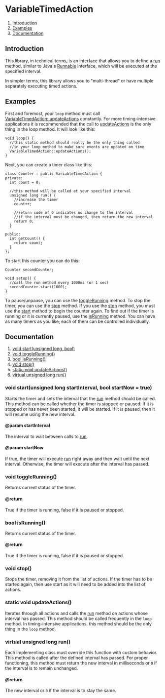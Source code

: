 # VariableTimedAction

1. [Introduction](#introduction)
2. [Examples](#examples)
3. [Documentation](#documentation)

## Introduction
This library, in technical terms, is an interface that allows you to define a [run](#virtual-unsigned-long-run) method, similar to Java's [Runnable](https://docs.oracle.com/javase/7/docs/api/java/lang/Runnable.html) interface, which will be executed at the specified interval.

In simpler terms, this library allows you to "multi-thread" or have multiple separately executing timed actions.

## Examples
First and foremost, your `loop` method must call [VariableTimedAction::updateActions](#static-void-updateactions) constantly. For more timing-intensive applications it is recommended that the call to [updateActions](#static-void-updateactions) is the only thing in the loop method. It will look like this:

```
void loop() {
  //this static method should really be the only thing called
  //in your loop method to make sure events are updated on time
  VariableTimedAction::updateActions();
}
```

Next, you can create a timer class like this:

```
class Counter : public VariableTimedAction {
private:
  int count = 0;

  //this method will be called at your specified interval
  unsigned long run() {
    //increase the timer
    count++;

    //return code of 0 indicates no change to the interval
    //if the interval must be changed, then return the new interval
    return 0;
  }

public:
  int getCount() {
    return count;
  }
};
```

To start this counter you can do this:

```
Counter secondCounter;

void setup() {
  //call the run method every 1000ms (or 1 sec)
  secondCounter.start(1000);
}
```

To pause/unpause, you can use the [toggleRunning](#void-togglerunning) method. To stop the timer, you can use the [stop](#void-stop) method. If you use the [stop](#void-stop) method, you must use the [start](#void-startunsigned-long-startinterval,-bool-startnow--true) method to begin the counter again. To find out if the timer is running or it is currently paused, use the [isRunning](#bool-isrunning) method. You can have as many timers as you like; each of them can be controlled individually.

## Documentation

1. [void start(unsigned long, bool)](#void-startunsigned-long-startinterval,-bool-startnow--true)
2. [void toggleRunning()](#void-togglerunning)
3. [bool isRunning()](#bool-isrunning)
4. [void stop()](#void-stop)
5. [static void updateActions()](#static-void-updateactions)
6. [virtual unsigned long run()](#virtual-unsigned-long-run)

### void start(unsigned long startInterval, bool startNow = true)
Starts the timer and sets the interval that the [run](#virtual-unsigned-long-run) method should be called. 
This method can be called whether the timer is stopped or paused. If it is stopped or has never been started, it will be started. If it is paused, then it will resume using the new interval.
#### @param startInterval
The interval to wait between calls to [run](#virtual-unsigned-long-run). 
#### @param startNow
If true, the timer will execute [run](#virtual-unsigned-long-run) right away and then wait until the next interval. Otherwise, the timer will execute after the interval has passed. 

### void toggleRunning()
Returns current status of the timer.
#### @return
True if the timer is running, false if it is paused or stopped.

### bool isRunning()
Returns current status of the timer. 
#### @return
True if the timer is running, false if it is paused or stopped. 

### void stop()
Stops the timer, removing it from the list of actions. 
If the timer has to be started again, then use start as it will need to be added into the list of actions. 

### static void updateActions()
Iterates through all actions and calls the [run](#virtual-unsigned-long-run) method on actions whose interval has passed. 
This method should be called frequently in the `loop` method. In timing-intensive applications, this method should be the only thing in the `loop` method. 

### virtual unsigned long run()
Each implementing class must override this function with custom behavior.
This method is called after the defined interval has passed. For proper functioning, this method must return the new interval in milliseconds or `0` if the interval is to remain unchanged.
#### @return
The new interval or `0` if the interval is to stay the same.
